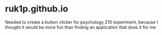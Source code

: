 # ruk1p.github.io
Needed to create a button clicker for psychology 210 experiment, because I thought it would be more fun than finding an 
application that does it for me
